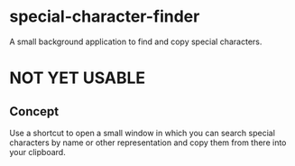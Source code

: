 # special-character-finder
A small background application to find and copy special characters.

# NOT YET USABLE

## Concept

Use a shortcut to open a small window in which you can search special characters by name or other representation and copy them from there into your clipboard.
